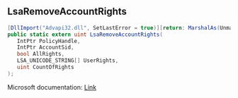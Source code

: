 ## LsaRemoveAccountRights

```csharp
[DllImport("Advapi32.dll", SetLastError = true)][return: MarshalAs(UnmanagedType.U4)]
public static extern uint LsaRemoveAccountRights(
   IntPtr PolicyHandle,
   IntPtr AccountSid,
   bool AllRights,
   LSA_UNICODE_STRING[] UserRights,
   uint CountOfRights
);
```

Microsoft documentation: [Link](https://docs.microsoft.com/en-us/windows/win32/api/ntsecapi/nf-ntsecapi-lsaremoveaccountrights)
